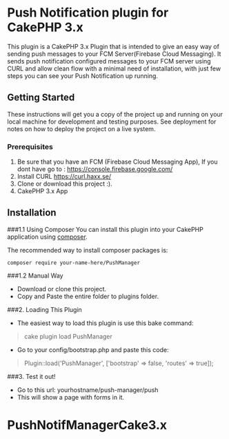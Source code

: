 # Push Notification plugin for CakePHP 3.x 
This plugin is a  CakePHP 3.x Plugin that is intended to give an easy way of sending push messages to your FCM Server(Firebase Cloud Messaging). 
It sends push notification configured messages to your FCM server using CURL and allow clean flow with a minimal need of installation, with just few steps you can see your Push Notification up running. 

## Getting Started
These instructions will get you a copy of the project up and running on your local machine for development and testing purposes. See deployment for notes on how to deploy the project on a live system.

### Prerequisites
1. Be sure that you have an FCM (Firebase Cloud Messaging App), If you dont have go to : https://console.firebase.google.com/
2. Install CURL https://curl.haxx.se/
3. Clone or download this project :).
4. CakePHP 3.x App 


## Installation
###1.1 Using Composer
You can install this plugin into your CakePHP application using [composer](http://getcomposer.org).

The recommended way to install composer packages is:

```
composer require your-name-here/PushManager
```
###1.2 Manual Way 
- Download or clone this project. 
- Copy and Paste the entire folder to plugins folder. 

###2. Loading This Plugin
- The easiest way to load this plugin is use this bake command: 
> cake plugin load PushManager

- Go to your config/bootstrap.php and paste this code:
> Plugin::load('PushManager', ['bootstrap' => false, 'routes' => true]);

###3. Test it out!
- Go to this url: yourhostname/push-manager/push 
- This will show a page with forms in it.

# PushNotifManagerCake3.x
